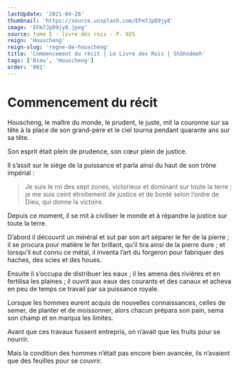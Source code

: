 ```yaml
---
lastUpdate: '2021-04-28'
thumbnail: 'https://source.unsplash.com/EFm7JpD9jy8'
image: 'EFm7JpD9jy8.jpeg'
source: tome I - livre des rois - P. 025
reign: 'Houscheng'
reign-slug: 'regne-de-houscheng'
title: 'Commencement du récit | Le Livre des Rois | Shâhnâmeh'
tags: ['Dieu', 'Houscheng']
order: '001'
---
```


# Commencement du récit

Houscheng, le maître du monde, le prudent, le juste, mit la couronne sur sa tête à la place de son grand-père et le ciel tourna pendant quarante ans sur sa tête.

Son esprit était plein de prudence, son cœur plein de justice.

Il s’assit sur le siège de la puissance et parla ainsi du haut de son trône impérial :

> Je suis le roi des sept zones, victorieux et dominant sur toute la terre ; je me suis ceint étroitement de justice et de bonté selon l’ordre de Dieu, qui donne la victoire.

Depuis ce moment, il se mit à civiliser le monde et à répandre la justice sur toute la terre.

D’abord il découvrit un minéral et sut par son art séparer le fer de la pierre ; il se procura pour matière le fer brillant, qu’il tira ainsi de la pierre dure ; et lorsqu’il eut connu ce métal, il inventa l’art du forgeron pour fabriquer des haches, des scies et des houes.

Ensuite il s’occupa de distribuer les eaux ; il les amena des rivières et en fertilisa les plaines ; il ouvrit aux eaux des courants et des canaux et acheva en peu de temps ce travail par sa puissance royale.

Lorsque les hommes eurent acquis de nouvelles connaissances, celles de semer, de planter et de moissonner, alors chacun prépara son pain, sema son champ et en marqua les limites.

Avant que ces travaux fussent entrepris, on n’avait que les fruits pour se nourrir.

Mais la condition des hommes n’était pas encore bien avancée, ils n’avaient que des feuilles pour se couvrir.

